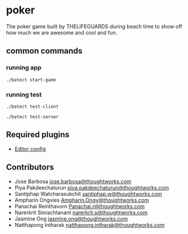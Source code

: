 # poker

The poker game built by THELIFEGUARDS during beach time to show off how much we are awesome and cool and fun.

## common commands

### running app

```
./batect start-game
```

### running test

```
./batect test-client
```
```
./batect test-server
```


## Required plugins

- [Editor config](https://marketplace.visualstudio.com/items?itemName=EditorConfig.EditorConfig)

## Contributors

- Jose Barbosa <jose.barbosa@thoughtworks.com>
- Piya Pakdeechaturun <piya.pakdeechaturun@thoughtworks.com>
- Santiphap Watcharasukchit <santiphap.w@thoughtworks.com>
- Ampharin Ongvies <Ampharin.Ongv@thoughtworks.com>
- Panachai Reinthavorn <Panachai.r@thoughtworks.com>
- Narerkrit Sinrachtanant <narerkrit.s@thoughtworks.com>
- Jasmine Ong <jasmine.ong@thoughtworks.com>
- Natthapong Intharak <natthapong.intharak@thoughtworks.com>
